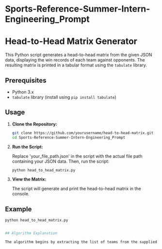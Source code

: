 # Sports-Reference-Summer-Intern-Engineering_Prompt


# Head-to-Head Matrix Generator

This Python script generates a head-to-head matrix from the given JSON data, displaying the win records of each team against opponents. The resulting matrix is printed in a tabular format using the `tabulate` library.

## Prerequisites

- Python 3.x
- `tabulate` library (install using `pip install tabulate`)

## Usage

1. **Clone the Repository:**

    ```bash
    git clone https://github.com/yourusername/head-to-head-matrix.git
    cd Sports-Reference-Summer-Intern-Engineering_Prompt
    ```

2. **Run the Script:**

    Replace 'your_file_path.json' in the script with the actual file path containing your JSON data. Then, run the script:

    ```bash
    python head_to_head_matrix.py
    ```

3. **View the Matrix:**

    The script will generate and print the head-to-head matrix in the console.

## Example

```bash
python head_to_head_matrix.py


## Algorithm Explanation

The algorithm begins by extracting the list of teams from the supplied JSON data and initializes a 2D matrix to represent head-to-head win records. It iterates through each team, populating the first row and column of the matrix with team names. A nested loop then fills the matrix with head-to-head win records, using '--' for diagonal elements where team names match. The algorithm efficiently processes the JSON data, constructs the matrix, and leverages the `tabulate` library for a clear presentation of the head-to-head record table. With a time complexity of O(n^2), where n is the number of teams, the algorithm effectively captures and visualizes inter-team win records.

